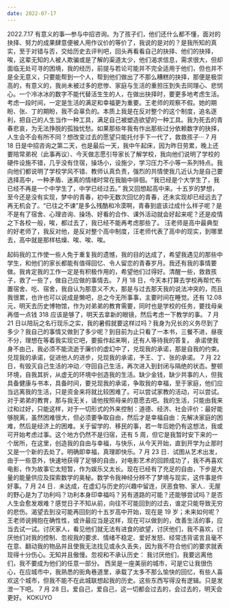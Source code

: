 ```yaml
---
date: 2022-07-17
---
```


2022.7.17 有意义的事—参与中招咨询。为了孩子们，他们还什么都不懂，面对的抉择、努力的成果肆意便被人用作议价的等价了，我说的是对的？是我所知的真实，至于对错与否，交给历史去评判吧，回头再看看自己的抉择、他们的抉择，唉，这辈无知的人被人欺骗或是了解的渠道太少，他们渴求信息，需求很大，但却面临无处可寻的困境，我的经历，前提与若论可能并不完全适用于他们，但也并不是全无意义，只要能帮到一个人，帮到他们做出了不那么糟糕的抉择，那便是极崇高的，有意义的，我尚未被过多的悲惨、家庭与生活的重担压到失去同理心、悲悯心。一个冷冰冰的数字不能代替活生生的人，在做出抉择时，要更多地考虑生活。考虑一段时间，一定是生活的满足和幸福更为重要。王老师的观察不假。她的期盼、张、丁的期盼，我不会辜负的。本质上我是在反对整个的这个制度，追名逐利，把自己的人生当作一种工具，满足自己被塑造欲望的一种工具。我为死去的青春悲哀，为无法挣脱的孤独忧愁。如果那些年我有作出那些过分依赖数字的抉择，人生会不会有所不同？想改变过去的愿望只能托付手下一代了，救救孩子···
7 月 18 日是中招咨询之第二天，也是最后一天，我中午起床，因为昨日劳累，晚上还要陪常弟祝（此事再议）、今天做志愿引导家长了解学校，我向他们说明了学校的硬件设施不错，几乎没有住宿，操场小，设施少，学习压力不小等一系列特点。我向他们都说明了学校学风不错、教师认真负责，强烈的共情使我几近认为是自己要选择高中，一种矛盾、迷离的情绪时常在我脑中徘徊。“我已经是个大学生了，我已经不再是一个中学生了，中学已经过去。”
我又回想起高中来。十五岁的梦想，至今还是没有实现，梦中的青春，初中无数次回忆的青春，还未实现却已经远去了再无机会了。“已往之不谏”是多么残酷和冷漠啊，青春到底该过成什么样子呢？是不是有了宿舍、心理咨询、操场、好看的合作、课外活动就会好起来呢？还是疫情之下各校一般，唉，都过去了，我已经不能再考虑那些了。
汪老师是高中最典型的好老师了，我反对他，是反对整个高中制度，汪老师代表了高中的现实，到哪里去，高中就是那样枯燥、唉、唉、唉。

起码我的工作使一些人免于重复我的遗憾，我的目的达成了，希望我遇见的那些中学生，和他们的家长都能有值得回忆、令人留恋的青春岁月。我还有我的事情要做。我肯定我的工作一定是有积极作用的，希望他们过得好。清醒一些，救救孩子，救了一些了，做自己应做的事情去。
7 月 18 日，今天本打算去学校再帮忙布置宿舍、吃、宿舍，我自认为那意义不大，那是与过去那天我的说法冲突的，而且我很累，也许也可以说成是懒吧，总之今无所事事，主要时间在睡觉。还有 12.08 元，明天去历史博物馆，作为对弟弟的教育需要，同时也是学校的任务，要找母亲再借一点钱 318 应该是够了，明天去拿新的眼镜，然后考虑一下教学的事。
7 月 21 日以陪玩之名行现乐之实，我的暑假就要这样过吗？我身为兄长的义务尽到了多少？我自己的事情又做到了多少呢？到目前为止只看了一本书，三餐不进，昼夜不分，理想在等着我实现它吧，要振作起来啊，还有人等待我的答复。
承诺使我身不由己，我必须不能流逝于廉价的虚幻中了，兑现我的承诺，那是自我的约束。兑现我的承诺，促进他人的进步，兑现我的承诺，予王、丁、张的承诺。
7 月 22 日，有毁灭自己生活的冲动／夺回自己生活，再次进入到封闭与隔绝的状态。整顿环境，自我其折，从虚无的环境中创造我的生活。缺少金钱，缺少共事的人，但我具备健康与书本，具备时间，要兑现我的承诺，争取我的幸福，至于家庭，他们应当远离我的生活，只是资金来将就比较困难了。可以尝试家教的活动，可以尝试。对于弟弟的教育，那与我无关，请他按照母亲的意愿去吧。我的生活，只能由我来过和过好，只能这样，对于一切形式的外来控制：道德、经济、社会评价：最好能够脱离，虽然困难很大，但必须要争取自由，然后才是幸福自由：先解决家庭的困难，然后是经济上的困难。关于留学的、移民的事，若一年后她仍有这想法，我或可开始考虑过事。这个地方仍然不是归宿，还有 5 周，但它是我暂时安下来的一个居所，在这里，创造我的自由与幸福，与快乐，从今天开始，直到开学为止那时又是一个新的去处了。明确即幸福，真理即快乐。7 月 23 日．试图从艺术出发，由于一些意外，快速地获得了足够的自由，对电影艺术的回顾成功了，我不再喜欢电影，作为故事它太短暂，作为娱乐又太长。现在已经有了充足的自由，下步是大量的能量供应及探索数学的奥秘。数学令我神经分辨不了梦境与现实，这件事是件好事。7 月 24 日．未达成，在虚幻与历史的兴趣中留连，厌恶食物、家人．无屋的野心是为了功利吗？功利本身印幸福吗？另有道路的可能？还能够尝试吗？是否人生会愈发艰难？感觉日子不知从前，向往不可能回到的过去，谁定只能导致无穷的悲伤。渴望去到没可能再回刻的十五岁高中开始，现在是 19 岁；未来如何呢？王老师说拥抱在确性性，或许最应当是这样，现在可以做到的，改善生活的事，应当去试一试。讨厌家人，看见他们就无法有进食的欲望，讨厌他们，我不喜欢，讨厌他们对我的控制、忽视我的要求、情绪不稳定、爱好发怒、经常违背诺言且毫不在意、翻动我的物品并且使我无法找见或永久丢失，因为我不符合他们的要求就表现得十分伤心。无知并且傲慢。忽视和不承认历史：
我讨厌他们，我要远离他们，我不要成为他们的任意一部分。
西吴是一座美丽的城市，可是它让我很伤心，在应城市中，我熟悉的街角巷道里，承载了太多不那么愉快的回忆，有些人喜欢这个城市，但我不能不在此城联想起我的历史。这些东西写得没有逻辑。只是发泄一下吧。
7 月 28 日。爱自己，爱自己，这一切都会过去的，会过去的，明天会更好。
KOKUYO
